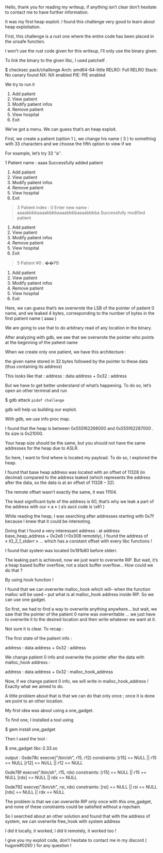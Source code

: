 


Hello, thank you for reading my writeup, if anything isn’t clear don’t hesitate to contact me to have further information.

It was my first heap exploit. I found this challenge very good to learn about heap exploitation.



First, this challenge is a rust one where the entire code has been placed in the unsafe function.

I won’t use the rust code given for this writeup, I’ll only use the binary given. 

To link the binary to the given libc, I used patchelf .


$ checksec pack/challenge
    Arch:     amd64-64-little
    RELRO:    Full RELRO
    Stack:    No canary found
    NX:       NX enabled
    PIE:      PIE enabled

We try to run it

1. Add patient
2. View patient
3. Modify patient infos
4. Remove patient
5. View hospital
6. Exit

We’ve got a menu. We can guess that’s an heap exploit.

First, we create a patient (option 1 ), we change his name ( 3 ) to something with 33 characters and we choose the fifth option to view if we

For example, let’s try 33 ‘’a’’.

1
Patient name : 
aaaa
Successfully added patient
1. Add patient
2. View patient
3. Modify patient infos
4. Remove patient
5. View hospital
6. Exit
> 3
Patient index : 
0
Enter new name : 
aaaabbbbaaaabbbbaaaabbbbaaaabbbba
Successfully modified patient
1. Add patient
2. View patient
3. Modify patient infos
4. Remove patient
5. View hospital
6. Exit
> 5
Patient #0 : ��PB
1. Add patient
2. View patient
3. Modify patient infos
4. Remove patient
5. View hospital
6. Exit
> 

Here, we can guess that’s we overwrote the LSB of the pointer of patient 0 name, and we leaked 4 bytes, corresponding to the number of bytes in the first patient name ( aaaa )


We are going to use that to do arbitrary read of any location in the binary.

After analyzing with gdb, we see that we overwrote the pointer who points at the beginning of the patient name  

When we create only one patient, we have  this architecture :

the given name stored in 32 bytes followed by the pointer to these data (thus containing its address)

This looks like that :
address : data
address + 0x32 : address

But we have to get better understand of what’s happening. To do so, let’s open an other terminal and run 

$ gdb attack `pidof challenge`

gdb will help us building our exploit.

With gdb, we use info proc map. 

I found that the heap is between 0x555f62266000  and 0x555f62287000 . Its size is 0x21000.

Your heap size should be the same, but you should not have the same addresses for the heap due to ASLR.

So here, I want to find where is located my payload. To do so, I explored the heap. 

I found that base heap address was located with an offset of  11328 (in decimal) compared to the address leaked (which represents the address after the data, so the data is at an offset of 11328 – 32).

The remote offset wasn’t exactly the same, it was 11104. 

The least significant byte of the address is 60, that’s why we leak a part of the address with our « a » ( a’s ascii code is \x61 )


While reading the heap, I was searching after addresses starting with 0x7f because I knew that it could be interesting.
 
Doing that I found a very interessant address : at address base_heap_address +  0x2e8 (+0x308 remotely), I found the address of « _IO_2_1_stderr_ » … which has a constant offset with every libc functions ! 

I found that system was located 0x191b80 before stderr.

The leaking part is achieved, now we just want to overwrite RIP. But wait, it’s a heap based buffer overflow, not a stack buffer overflow… How could we do that ?

By using hook function !

I found that we can overwrite malloc_hook which will– when the function malloc will be used – put what is at malloc_hook address inside RIP. So we can use one gadget. 



So first, we had to find a way to overwrite anything anywhere… but wait, we saw that the pointer of the patient 0 name was overwritable … we just have to overwrite it to the desired location and then write whatever we want at it.

Not sure it is clear. To recap :

The first state of the patient info :

address : data
address + 0x32 : address

We change patient 0 info and overwrite the pointer after the data with malloc_hook address :

address : data
address + 0x32 : malloc_hook_address

Now, if we change patient 0 info, we will write in malloc_hook_address ! Exactly what we aimed to do.

A little problem about that is that we can do that only once ; once it is done we point to an other location.

My first idea was about using a one_gadget.

To find one, I installed a tool using 

$ gem install one_gadget

Then I used the tool :

$ one_gadget libc-2.33.so

output :
0xde78c execve("/bin/sh", r15, r12)
constraints:
  [r15] == NULL || r15 == NULL
  [r12] == NULL || r12 == NULL

0xde78f execve("/bin/sh", r15, rdx)
constraints:
  [r15] == NULL || r15 == NULL
  [rdx] == NULL || rdx == NULL

0xde792 execve("/bin/sh", rsi, rdx)
constraints:
  [rsi] == NULL || rsi == NULL
  [rdx] == NULL || rdx == NULL


The problem is that we can overwrite RIP only once with this one_gadget, and none of these constraints could be satisfied without a ropchain.

So I searched about an other solution and found that with the address of system, we can overwrite free_hook with system address

I did it locally, it worked, I did it remotely, it worked too !

I give you my exploit code, don’t hesitate to contact me in my discord ( hugore#0260 ) for any question !
